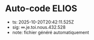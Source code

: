 # Auto-code ELIOS
- ts: 2025-10-20T20:42:11.525Z
- sig: ∞.je.toi.nous.432.528
- note: fichier généré automatiquement